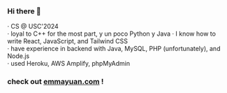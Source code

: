 ### Hi there 👋

· CS @ USC'2024  
· loyal to C++ for the most part, y un poco Python y Java 
· I know how to write React, JavaScript, and Tailwind CSS  
· have experience in backend with Java, MySQL, PHP (unfortunately), and Node.js  
· used Heroku, AWS Amplify, phpMyAdmin  

### check out [emmayuan.com](http://emmayuan.com) !  
